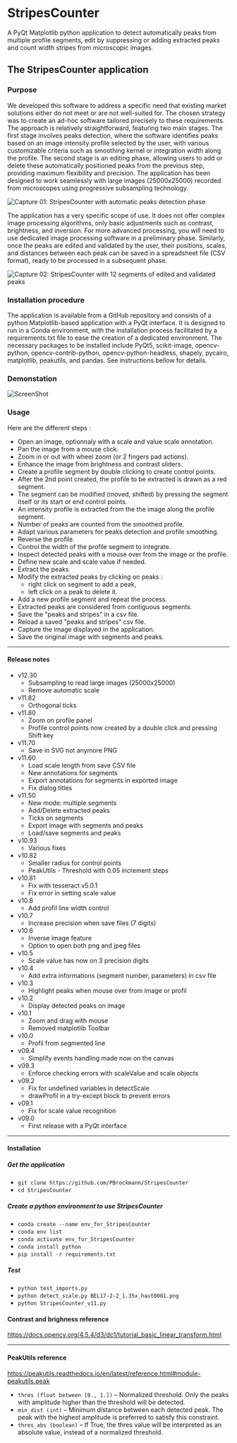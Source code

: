 # StripesCounter

A PyQt Matplotlib python application to detect automatically peaks from multiple profile segments, edit by suppressing or adding extracted peaks and count width stripes from microscopic images.

## The StripesCounter application

### Purpose
We developed this software to address a specific need that existing market solutions either do not meet or are not well-suited for. The chosen strategy was to create an ad-hoc software tailored precisely to these requirements. The approach is relatively straightforward, featuring two main stages. The first stage involves peaks detection, where the software identifies peaks based on an image intensity profile selected by the user, with various customizable criteria such as smoothing kernel or integration width along the profile. The second stage is an editing phase, allowing users to add or delete these automatically positioned peaks from the previous step, providing maximum flexibility and precision.
The application has been designed to work seamlessly with large images (25000x25000) recorded from microscopes using progressive subsampling technology.

![Capture 01: StripesCounter with automatic peaks detection phase](capture_01.png)  

The application has a very specific scope of use. It does not offer complex image processing algorithms, only basic adjustments such as contrast, brightness, and inversion. For more advanced processing, you will need to use dedicated image processing software in a preliminary phase. Similarly, once the peaks are edited and validated by the user, their positions, scales, and distances between each peak can be saved in a spreadsheet file (CSV format), ready to be processed in a subsequent phase.

![Capture 02: StripesCounter with 12 segments of edited and validated peaks](capture_02.png)  

### Installation procedure
The application is available from a GitHub repository and consists of a python Matplotlib-based application with a PyQt interface. It is designed to run in a Conda environment, with the installation process facilitated by a requirements.txt file to ease the creation of a dedicated environment. The necessary packages to be installed include PyQt5, scikit-image, opencv-python, opencv-contrib-python, opencv-python-headless, shapely, pycairo, matplotlib, peakutils, and pandas. 
See instructions bellow for details.

### Demonstation 
![ScreenShot](StripesCounter_v11.80.gif)  

### Usage
Here are the different steps :

* Open an image, optionnaly with a scale and value scale annotation.
* Pan the image from a mouse click.
* Zoom in or out with wheel zoom (or 2 fingers pad actions).
* Enhance the image from brightness and contrast sliders.
* Create a profile segment by double clicking to create control points.
* After the 2nd point created, the profile to be extracted is drawn as a red segment. 
* The segment can be modified (moved, shifted) by pressing the segment itself or its start or end control points.
* An intensity profile is extracted from the the image along the profile segment.
* Number of peaks are counted from the smoothed profile.
* Adapt various parameters for peaks detection and profile smoothing.
* Reverse the profile. 
* Control the width of the profile segment to integrate. 
* Inspect detected peaks with a mouse over from the image or the profile. 
* Define new scale and scale value if needed.
* Extract the peaks
* Modify the extracted peaks by clicking on peaks :
  * right click on segment to add a peak,
  * left click on a peak to delete it.
* Add a new profile segment and repeat the process.
* Extracted peaks are considered from contiguous segments. 
* Save the "peaks and stripes" in a csv file.
* Reload a saved "peaks and stripes" csv file.
* Capture the image displayed in the application.
* Save the original image with segments and peaks.

<hr>

#### Release notes

* v12.30
  * Subsampling to read large images (25000x25000)
  * Remove automatic scale
* v11.82
  * Orthogonal ticks
* v11.80
  * Zoom on profile panel
  * Profile control points now created by a double click and pressing Shift key
* v11.70
  * Save in SVG not anymore PNG
* v11.60
  * Load scale length from save CSV file
  * New annotations for segments
  * Export annotations for segments in exported image
  * Fix dialog titles
* v11.50
  * New mode: multiple segments
  * Add/Delete extracted peaks
  * Ticks on segments
  * Export image with segments and peaks
  * Load/save segments and peaks
* v10.93
  * Various fixes
* v10.82
  * Smaller radius for control points
  * PeakUtils - Threshold with 0.05 increment steps
* v10.81
  * Fix with tesseract v5.0.1
  * Fix error in setting scale value
* v10.8
  * Add profil line width control
* v10.7
  * Increase precision when save files (7 digits)
* v10.6
  * Inverse image feature
  * Option to open both png and jpeg files
* v10.5
  * Scale value has now on 3 precision digits
* v10.4
  * Add extra informations (segment number, parameters) in csv file
* v10.3
  * Highlight peaks when mouse over from image or profil
* v10.2
  * Display detected peaks on image
* v10.1
  * Zoom and drag with mouse
  * Removed matplotlib Toolbar
* v10.0
  * Profil from segmented line 
* v09.4
  * Simplify events handling made now on the canvas
* v09.3
  * Enforce checking errors with scaleValue and scale objects
* v09.2
  * Fix for undefined variables in detectScale
  * drawProfil in a try-except block to prevent errors
* v09.1
  * Fix for scale value recognition
* v09.0
  * First release with a PyQt interface

<hr>

#### Installation

##### Get the application
 * `git clone https://github.com/PBrockmann/StripesCounter`
 * `cd StripesCounter`

##### Create a python environment to use StripesCounter 

 * `conda create --name env_for_StripesCounter`
 * `conda env list`
 * `conda activate env_for_StripesCounter`
 * `conda install python`
 * `pip install -r requirements.txt`

##### Test
 * `python test_imports.py`
 * `python detect_scale.py BEL17-2-2_1.35x_haut0001.png`
 * `python StripesCounter_v11.py`

#### Contrast and brighness reference 

https://docs.opencv.org/4.5.4/d3/dc1/tutorial_basic_linear_transform.html

<hr>

#### PeakUtils reference

https://peakutils.readthedocs.io/en/latest/reference.html#module-peakutils.peak

* `thres (float between [0., 1.])` – Normalized threshold. Only the peaks with amplitude higher than the threshold will be detected.
* `min_dist (int)` – Minimum distance between each detected peak. The peak with the highest amplitude is preferred to satisfy this constraint.
* `thres_abs (boolean)` – If True, the thres value will be interpreted as an absolute value, instead of a normalized threshold.

